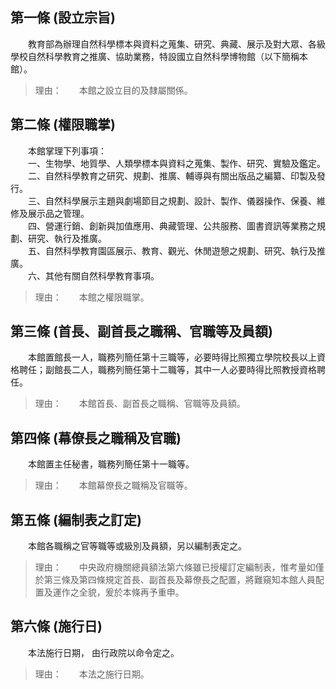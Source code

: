 第一條 (設立宗旨)
-----------------
　　教育部為辦理自然科學標本與資料之蒐集、研究、典藏、展示及對大眾、各級學校自然科學教育之推廣、協助業務，特設國立自然科學博物館（以下簡稱本館）。  
> 理由：　　本館之設立目的及隸屬關係。



第二條 (權限職掌)
-----------------
　　本館掌理下列事項：  
　　一、生物學、地質學、人類學標本與資料之蒐集、製作、研究、實驗及鑑定。  
　　二、自然科學教育之研究、規劃、推廣、輔導與有關出版品之編纂、印製及發行。  
　　三、自然科學展示主題與劇場節目之規劃、設計、製作、儀器操作、保養、維修及展示品之管理。  
　　四、營運行銷、創新與加值應用、典藏管理、公共服務、圖書資訊等業務之規劃、研究、執行及推廣。  
　　五、自然科學教育園區展示、教育、觀光、休閒遊憩之規劃、研究、執行及推廣。  
　　六、其他有關自然科學教育事項。  
> 理由：　　本館之權限職掌。



第三條 (首長、副首長之職稱、官職等及員額)
-----------------------------------------
　　本館置館長一人，職務列簡任第十三職等，必要時得比照獨立學院校長以上資格聘任；副館長二人，職務列簡任第十二職等，其中一人必要時得比照教授資格聘任。  
> 理由：　　本館首長、副首長之職稱、官職等及員額。



第四條 (幕僚長之職稱及官職)
---------------------------
　　本館置主任秘書，職務列簡任第十一職等。  
> 理由：　　本館幕僚長之職稱及官職等。



第五條 (編制表之訂定)
---------------------
　　本館各職稱之官等職等或級別及員額，另以編制表定之。  
> 理由：　　中央政府機關總員額法第六條雖已授權訂定編制表，惟考量如僅於第三條及第四條規定首長、副首長及幕僚長之配置，將難窺知本館人員配置及運作之全貌，爰於本條再予重申。



第六條 (施行日)
---------------
　　本法施行日期， 由行政院以命令定之。  
> 理由：　　本法之施行日期。